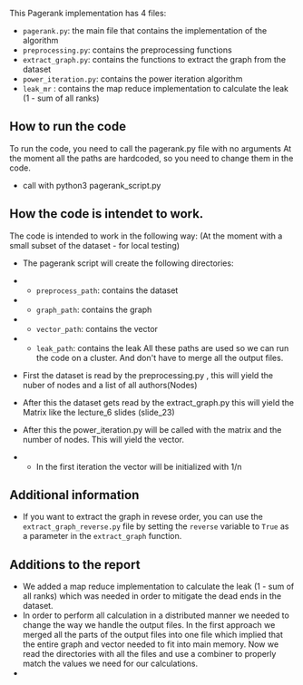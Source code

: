 This Pagerank implementation has 4 files:
- `pagerank.py`: the main file that contains the implementation of the algorithm
- `preprocessing.py`: contains the preprocessing functions
- `extract_graph.py`: contains the functions to extract the graph from the dataset
- `power_iteration.py`: contains the power iteration algorithm
- `leak_mr` : contains the map reduce implementation to calculate the leak (1 - sum of all ranks)

## How to run the code
To run the code, you need to call the pagerank.py file with no arguments
At the moment all the paths are hardcoded, so you need to change them in the code.
- call with python3 pagerank_script.py

## How the code is intendet to work.
The code is intended to work in the following way:
(At the moment with a small subset of the dataset - for local testing)
- The pagerank script will create the following directories:
- - `preprocess_path`: contains the dataset
- - `graph_path`: contains the graph
- - `vector_path`: contains the vector
- - `leak_path`: contains the leak
All these paths are used so we can run the code on a cluster. And don't have to merge all the output files.

- First the dataset is read by the preprocessing.py , this will yield the nuber of nodes and a list of all authors(Nodes)
- After this the dataset gets read by the extract_graph.py this will yield the Matrix like the lecture_6 slides (slide_23)
- After this the power_iteration.py will be called with the matrix and the number of nodes. This will yield the vector.
- - In the first iteration the vector will be initialized with 1/n

## Additional information
- If you want to extract the graph in revese order, you can use the `extract_graph_reverse.py` file by setting the `reverse` variable to `True` as a parameter in the `extract_graph` function.

## Additions to the report
- We added a map reduce implementation to calculate the leak (1 - sum of all ranks) which was needed in order to mitigate the dead ends in the dataset.
- In order to perform all calculation in a distributed manner we needed to change the way we handle the output files. In the first approach we merged all the parts
of the output files into one file which implied that the entire graph and vector needed to fit into main memory. Now we read the 
directories with all the files and use a combiner to properly match the values we need for our calculations.
- 